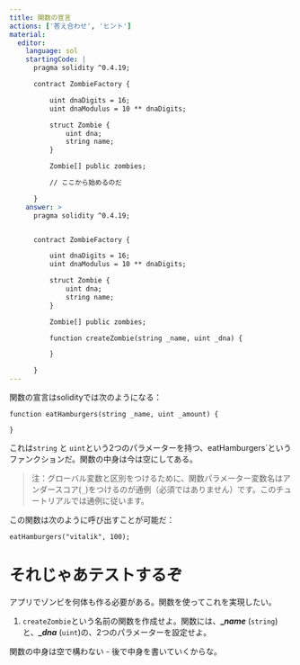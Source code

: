 ```yaml
---
title: 関数の宣言
actions: ['答え合わせ', 'ヒント']
material:
  editor:
    language: sol
    startingCode: |
      pragma solidity ^0.4.19;

      contract ZombieFactory {

          uint dnaDigits = 16;
          uint dnaModulus = 10 ** dnaDigits;

          struct Zombie {
              uint dna;
              string name;
          }

          Zombie[] public zombies;

          // ここから始めるのだ

      }
    answer: >
      pragma solidity ^0.4.19;


      contract ZombieFactory {

          uint dnaDigits = 16;
          uint dnaModulus = 10 ** dnaDigits;

          struct Zombie {
              uint dna;
              string name;
          }

          Zombie[] public zombies;

          function createZombie(string _name, uint _dna) {

          }

      }
---
```


関数の宣言はsolidityでは次のようになる： 

```
function eatHamburgers(string _name, uint _amount) {

}
```

これは`string` と `uint`という2つのパラメーターを持つ、eatHamburgers`というファンクションだ。関数の中身は今は空にしてある。

> 注：グローバル変数と区別をつけるために、関数パラメーター変数名はアンダースコア(`_`)をつけるのが通例（必須ではありません）です。このチュートリアルでは通例に従います。

この関数は次のように呼び出すことが可能だ：

```
eatHamburgers("vitalik", 100);
```

# それじゃあテストするぞ

アプリでゾンビを何体も作る必要がある。関数を使ってこれを実現したい。

1. `createZombie`という名前の関数を作成せよ。関数には、**__name_** (`string`)と、**__dna_** (`uint`)の、2つのパラメーターを設定せよ。

関数の中身は空で構わない - 後で中身を書いていくからな。

